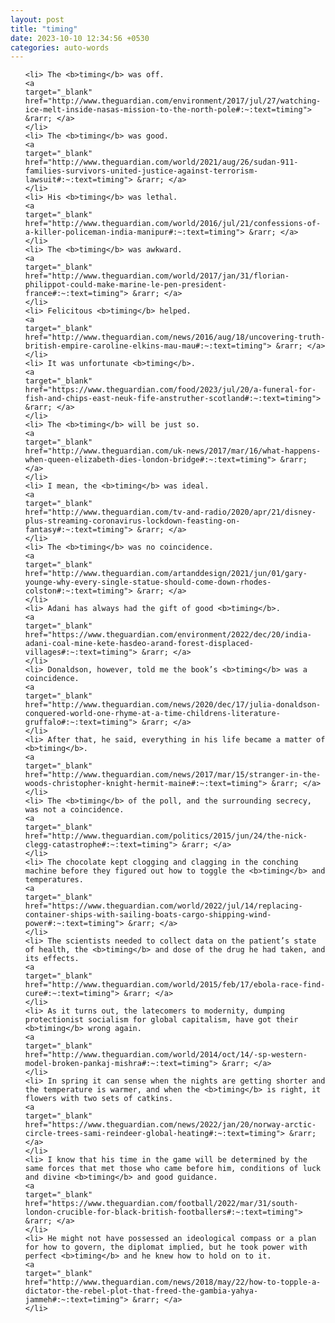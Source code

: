 ```yaml
---
layout: post
title: "timing"
date: 2023-10-10 12:34:56 +0530
categories: auto-words
---
```

<ol>

    <li> The <b>timing</b> was off.
    <a 
    target="_blank" 
    href="http://www.theguardian.com/environment/2017/jul/27/watching-ice-melt-inside-nasas-mission-to-the-north-pole#:~:text=timing"> &rarr; </a>
    </li>
    <li> The <b>timing</b> was good.
    <a 
    target="_blank" 
    href="http://www.theguardian.com/world/2021/aug/26/sudan-911-families-survivors-united-justice-against-terrorism-lawsuit#:~:text=timing"> &rarr; </a>
    </li>
    <li> His <b>timing</b> was lethal.
    <a 
    target="_blank" 
    href="http://www.theguardian.com/world/2016/jul/21/confessions-of-a-killer-policeman-india-manipur#:~:text=timing"> &rarr; </a>
    </li>
    <li> The <b>timing</b> was awkward.
    <a 
    target="_blank" 
    href="http://www.theguardian.com/world/2017/jan/31/florian-philippot-could-make-marine-le-pen-president-france#:~:text=timing"> &rarr; </a>
    </li>
    <li> Felicitous <b>timing</b> helped.
    <a 
    target="_blank" 
    href="http://www.theguardian.com/news/2016/aug/18/uncovering-truth-british-empire-caroline-elkins-mau-mau#:~:text=timing"> &rarr; </a>
    </li>
    <li> It was unfortunate <b>timing</b>.
    <a 
    target="_blank" 
    href="https://www.theguardian.com/food/2023/jul/20/a-funeral-for-fish-and-chips-east-neuk-fife-anstruther-scotland#:~:text=timing"> &rarr; </a>
    </li>
    <li> The <b>timing</b> will be just so.
    <a 
    target="_blank" 
    href="http://www.theguardian.com/uk-news/2017/mar/16/what-happens-when-queen-elizabeth-dies-london-bridge#:~:text=timing"> &rarr; </a>
    </li>
    <li> I mean, the <b>timing</b> was ideal.
    <a 
    target="_blank" 
    href="http://www.theguardian.com/tv-and-radio/2020/apr/21/disney-plus-streaming-coronavirus-lockdown-feasting-on-fantasy#:~:text=timing"> &rarr; </a>
    </li>
    <li> The <b>timing</b> was no coincidence.
    <a 
    target="_blank" 
    href="http://www.theguardian.com/artanddesign/2021/jun/01/gary-younge-why-every-single-statue-should-come-down-rhodes-colston#:~:text=timing"> &rarr; </a>
    </li>
    <li> Adani has always had the gift of good <b>timing</b>.
    <a 
    target="_blank" 
    href="https://www.theguardian.com/environment/2022/dec/20/india-adani-coal-mine-kete-hasdeo-arand-forest-displaced-villages#:~:text=timing"> &rarr; </a>
    </li>
    <li> Donaldson, however, told me the book’s <b>timing</b> was a coincidence.
    <a 
    target="_blank" 
    href="http://www.theguardian.com/news/2020/dec/17/julia-donaldson-conquered-world-one-rhyme-at-a-time-childrens-literature-gruffalo#:~:text=timing"> &rarr; </a>
    </li>
    <li> After that, he said, everything in his life became a matter of <b>timing</b>.
    <a 
    target="_blank" 
    href="http://www.theguardian.com/news/2017/mar/15/stranger-in-the-woods-christopher-knight-hermit-maine#:~:text=timing"> &rarr; </a>
    </li>
    <li> The <b>timing</b> of the poll, and the surrounding secrecy, was not a coincidence.
    <a 
    target="_blank" 
    href="http://www.theguardian.com/politics/2015/jun/24/the-nick-clegg-catastrophe#:~:text=timing"> &rarr; </a>
    </li>
    <li> The chocolate kept clogging and clagging in the conching machine before they figured out how to toggle the <b>timing</b> and temperatures.
    <a 
    target="_blank" 
    href="https://www.theguardian.com/world/2022/jul/14/replacing-container-ships-with-sailing-boats-cargo-shipping-wind-power#:~:text=timing"> &rarr; </a>
    </li>
    <li> The scientists needed to collect data on the patient’s state of health, the <b>timing</b> and dose of the drug he had taken, and its effects.
    <a 
    target="_blank" 
    href="http://www.theguardian.com/world/2015/feb/17/ebola-race-find-cure#:~:text=timing"> &rarr; </a>
    </li>
    <li> As it turns out, the latecomers to modernity, dumping protectionist socialism for global capitalism, have got their <b>timing</b> wrong again.
    <a 
    target="_blank" 
    href="http://www.theguardian.com/world/2014/oct/14/-sp-western-model-broken-pankaj-mishra#:~:text=timing"> &rarr; </a>
    </li>
    <li> In spring it can sense when the nights are getting shorter and the temperature is warmer, and when the <b>timing</b> is right, it flowers with two sets of catkins.
    <a 
    target="_blank" 
    href="https://www.theguardian.com/news/2022/jan/20/norway-arctic-circle-trees-sami-reindeer-global-heating#:~:text=timing"> &rarr; </a>
    </li>
    <li> I know that his time in the game will be determined by the same forces that met those who came before him, conditions of luck and divine <b>timing</b> and good guidance.
    <a 
    target="_blank" 
    href="https://www.theguardian.com/football/2022/mar/31/south-london-crucible-for-black-british-footballers#:~:text=timing"> &rarr; </a>
    </li>
    <li> He might not have possessed an ideological compass or a plan for how to govern, the diplomat implied, but he took power with perfect <b>timing</b> and he knew how to hold on to it.
    <a 
    target="_blank" 
    href="http://www.theguardian.com/news/2018/may/22/how-to-topple-a-dictator-the-rebel-plot-that-freed-the-gambia-yahya-jammeh#:~:text=timing"> &rarr; </a>
    </li>